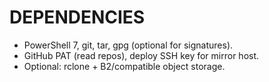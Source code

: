 # DEPENDENCIES
- PowerShell 7, git, tar, gpg (optional for signatures).
- GitHub PAT (read repos), deploy SSH key for mirror host.
- Optional: rclone + B2/compatible object storage.

